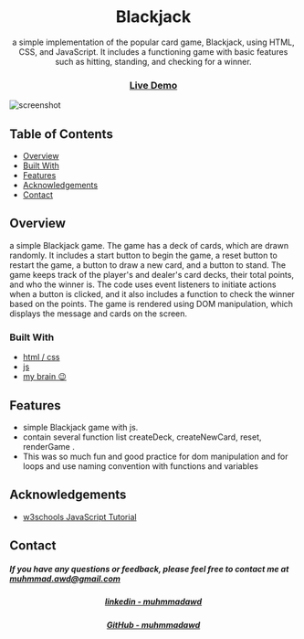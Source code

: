 <h1 align="center">Blackjack</h1>

<div align="center">
   a simple implementation of the popular card game, Blackjack, using HTML, CSS, and JavaScript. It includes a functioning game with basic features such as hitting, standing, and checking for a winner.
</div>

<div align="center">
  <h3>
    <a href="https://muhmmadawd.github.io/Blackjack/">
      Live Demo
    </a>
  </h3>
</div>

  ![screenshot](https://github.com/MuhmmadAwd/upload-gif/blob/main/blackjack.gif)



<!-- TABLE OF CONTENTS -->

## Table of Contents

- [Overview](#overview)
- [Built With](#built-with)
- [Features](#features)
- [Acknowledgements](#acknowledgements)
- [Contact](#contact)

<!-- OVERVIEW -->

## Overview

<!-- Introduce your projects by taking a screenshot or a gif. Try to tell visitors a
story about your project by answering: -->

<!-- - Where can I see your demo?
- What was your experience?
- What have you learned/improved?
- Your wisdom? :) -->

a simple Blackjack game. The game has a deck of cards, which are drawn randomly.
It includes a start button to begin the game, a reset button to restart the
game, a button to draw a new card, and a button to stand. The game keeps track
of the player's and dealer's card decks, their total points, and who the winner
is. The code uses event listeners to initiate actions when a button is clicked,
and it also includes a function to check the winner based on the points. The
game is rendered using DOM manipulation, which displays the message and cards on
the screen.

### Built With

<!-- This section should list any major frameworks that you built your project using. Here are a few examples.-->

- [html / css]()
- [js]()
- [my brain 😉]()

## Features

<!-- List the features of your application or follow the template. Don't share the figma file here :) -->

- simple Blackjack game with js.
- contain several function list createDeck, createNewCard, reset, renderGame .
- This was so much fun and good practice for dom manipulation and for loops and
  use naming convention with functions and variables

## Acknowledgements

<!-- This section should list any articles or add-ons/plugins that helps you to complete the project. This is optional but it will help you in the future. For exmpale -->

- [w3schools JavaScript Tutorial](https://www.w3schools.com/js/)

## Contact

<h5> If you have any questions or feedback, please feel free to contact me at
<a href="mailto:muhmmad.awd@gmail.com">muhmmad.awd@gmail.com</a>
</h5>
<div align="center">
  <h5>
    <a href="https://www.linkedin.com/in/muhmmadawd/">
      linkedin - muhmmadawd
    </a>
  </h5>
</div>
<div align="center">
  <h5>
    <a href="https://github.com/MuhmmadAwd/">
      GitHub - muhmmadawd
    </a>
  </h5>
</div>
